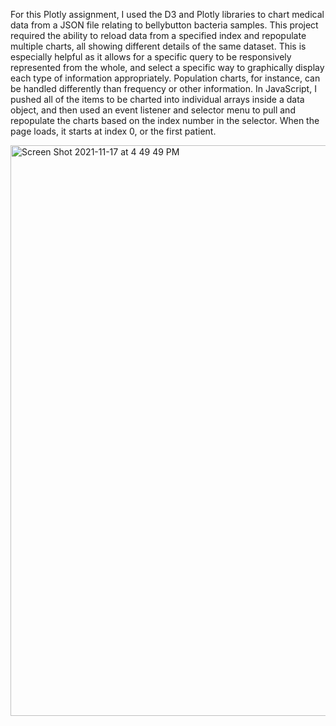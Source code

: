 For this Plotly assignment, I used the D3 and Plotly libraries to chart medical data from a JSON file relating to bellybutton bacteria samples. This project required the ability to reload data from a specified index and repopulate multiple charts, all showing different details of the same dataset. This is especially helpful as it allows for a specific query to be responsively represented from the whole, and select a specific way to graphically display each type of information appropriately. Population charts, for instance, can be handled differently than frequency or other information.
  In JavaScript, I pushed all of the items to be charted into individual arrays inside a data object, and then used an event listener and selector menu to pull and repopulate the charts based on the index number in the selector. When the page loads, it starts at index 0, or the first patient.
  
  <img width="913" alt="Screen Shot 2021-11-17 at 4 49 49 PM" src="https://user-images.githubusercontent.com/79113826/142326322-10dea74c-0ed2-4d9c-a559-dc7f772e8722.png">
